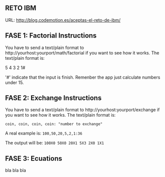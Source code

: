 RETO IBM
--------
URL: http://blog.codemotion.es/aceptas-el-reto-de-ibm/

FASE 1: Factorial Instructions
------------------------------
You have to send a text/plain format to http://yourhost:yourport/math/factorial if you want to see how it works. The text/plain format
is: 

5
4
3
2
1#

'#' indicate that the input is finish. Remenber the app just calculate numbers under 15.

FASE 2: Exchange Instructions
-----------------------------
You have to send a text/plain format to http://yourhost:yourport/exchange if you want to see how it works. The text/plain format is: 

`coin, coin, coin, coin: "number to exchange"`

A real example is:
`100,50,20,5,2,1:36`

The output will be:
`100X0 50X0 20X1 5X3 2X0 1X1`

FASE 3: Ecuations
-----------------

bla bla bla
